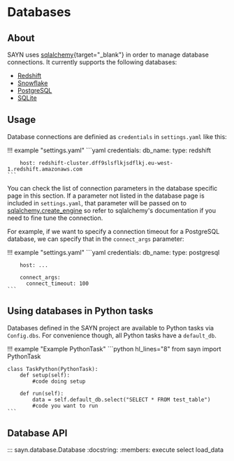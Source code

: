 # Databases

## About

SAYN uses [sqlalchemy](https://www.sqlalchemy.org/){target="\_blank"} in order to manage database connections. It currently supports the following databases:

* [Redshift](redshift.md)
* [Snowflake](snowflake.md)
* [PostgreSQL](postgresql.md)
* [SQLite](sqlite.md)

## Usage

Database connections are definied as `credentials` in `settings.yaml` like this:

!!! example "settings.yaml"
    ```yaml
    credentials:
      db_name:
        type: redshift

        host: redshift-cluster.dff9slsflkjsdflkj.eu-west-1.redshift.amazonaws.com
    ```

You can check the list of connection parameters in the database specific page in this section. If a
parameter not listed in the database page is included in `settings.yaml`, that parameter will be passed on to
[sqlalchemy.create_engine](https://docs.sqlalchemy.org/en/13/core/engines.html#sqlalchemy.create_engine)
so refer to sqlalchemy's documentation if you need to fine tune the connection.

For example, if we want to specify a connection timeout for a PostgreSQL database, we can specify
that in the `connect_args` parameter:

!!! example "settings.yaml"
    ```yaml
    credentials:
      db_name:
        type: postgresql

        host: ...

        connect_args:
          connect_timeout: 100
    ```

## Using databases in Python tasks

Databases defined in the SAYN project are available to Python tasks via `Config.dbs`. For
convenience though, all Python tasks have a `default_db`. 

!!! example "Example PythonTask"
    ```python hl_lines="8"
    from sayn import PythonTask

    class TaskPython(PythonTask):
        def setup(self):
            #code doing setup

        def run(self):
            data = self.default_db.select("SELECT * FROM test_table")
            #code you want to run
    ```

## Database API

::: sayn.database.Database
    :docstring:
    :members: execute select load_data
